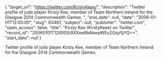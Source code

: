 {
  "target_url": "https://twitter.com/KirstyKeee/", 
  "description": "Twitter profile of judo player Kirsty Kee, member of Team Northern Ireland for the Glasgow 2014 Commonwealth Games. ", 
  "end_date": null, 
  "date": "2006-01-01T12:00:00", 
  "slug": 63467, 
  "subject": null, 
  "publisher": "twitter.com", 
  "open_access": false, 
  "title": "Kirsty Kee (KirstyKeee) on Twitter", 
  "record_id": "20060101T120000/8XXoe6bAbwpWEu2Gqz5jYQ==", 
  "start_date": null
}

Twitter profile of judo player Kirsty Kee, member of Team Northern Ireland for the Glasgow 2014 Commonwealth Games. 